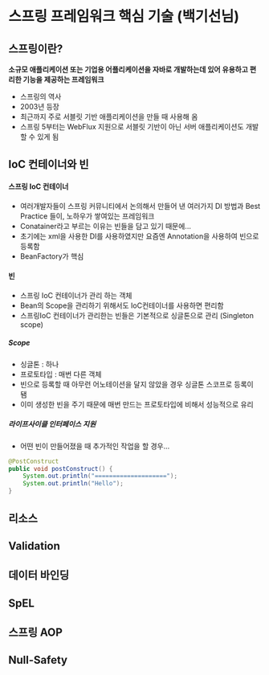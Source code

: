 # 스프링 프레임워크 핵심 기술 (백기선님)
## 스프링이란?
__소규모 애플리케이션 또는 기업용 어플리케이션을 자바로 개발하는데 있어 유용하고 편리한 기능을 제공하는 프레임워크__
 - 스프링의 역사
  - 2003년 등장
  - 최근까지 주로 서블릿 기반 애플리케이션을 만들 때 사용해 옴
  - 스프링 5부터는 WebFlux 지원으로 서블릿 기반이 아닌 서버 애플리케이션도 개발할 수 있게 됨 
## IoC 컨테이너와 빈
#### 스프링 IoC 컨테이너
 - 여러개발자들이 스프링 커뮤니티에서 논의해서 만들어 낸 여러가지 DI 방법과 Best Practice 들이, 노하우가 쌓여있는 프레임워크
 - Conatainer라고 부르는 이유는 빈들을 담고 있기 때문에... 
 - 초기에는 xml을 사용한 DI를 사용하였지만 요즘엔 Annotation을 사용하여 빈으로 등록함
 - BeanFactory가 핵심
#### 빈
 - 스프링 IoC 컨테이너가 관리 하는 객체  
 - Bean의 Scope을 관리하기 위해서도 IoC컨테이너를 사용하면 편리함  
 - 스프링IoC 컨테이너가 관리한는 빈들은 기본적으로 싱글톤으로 관리 (Singleton scope)
 ##### Scope
  - 싱글톤 : 하나
  - 프로토타입 : 매번 다른 객체
 - 빈으로 등록할 때 아무런 어노테이션을 달지 않았을 경우 싱글톤 스코프로 등록이 됌
 - 이미 생성한 빈을 주기 때문에 매번 만드는 프로토타입에 비해서 성능적으로 유리
 ##### 라이프사이클 인터페이스 지원
  - 어떤 빈이 만들어졌을 때 추가적인 작업을 할 경우...
  ```java
  @PostConstruct
  public void postConstruct() {
      System.out.println("====================");
      System.out.println("Hello");
  } 
  ```
 #####
## 리소스

## Validation

## 데이터 바인딩

## SpEL

## 스프링 AOP

## Null-Safety
